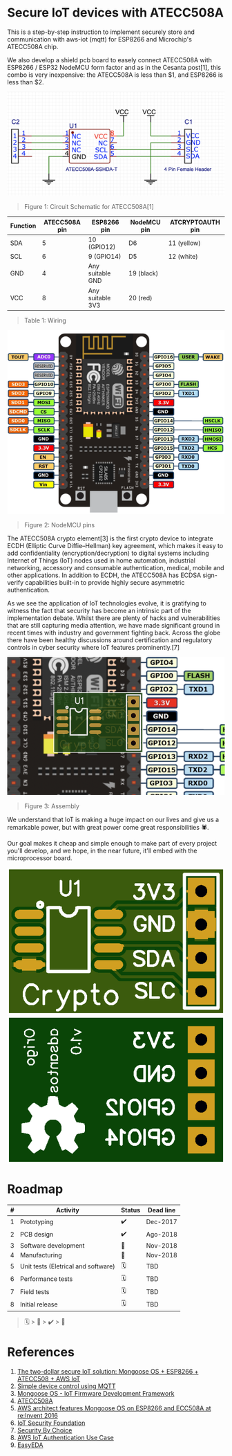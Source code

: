 # Secure IoT devices with ATECC508A

This is a step-by-step instruction to implement securely store and communication with aws-iot (mqtt) for ESP8266 and Microchip's ATECC508A chip. 

We also develop a shield pcb board to easely connect ATECC508A with ESP8266 / ESP32 NodeMCU form factor and as in the Cesanta post[1], this combo is very inexpensive: the ATECC508A is less than $1, and ESP8266 is less than $2.

![schematic](images/schematic.png)
> Figure 1: Circuit Schematic for ATECC508A[1]

Function | ATECC508A pin | ESP8266 pin      | NodeMCU pin | ATCRYPTOAUTH pin
-------- | ------------- | ---------------- | ----------- | ----------------
SDA      | 5             | 10 (GPIO12)      | D6          | 11 (yellow)     
SCL      | 6             | 9 (GPIO14)       | D5          | 12 (white)      
GND      | 4             | Any suitable GND | 19 (black) 
VCC      | 8             | Any suitable 3V3 | 20 (red)   
> Table 1: Wiring

![NodeMCU](images/nodemcu_pins.png)
> Figure 2: NodeMCU pins

The ATECC508A crypto element[3] is the first crypto device to integrate ECDH (Elliptic Curve Diffie–Hellman) key agreement, which makes it easy to add confidentiality (encryption/decryption) to digital systems including Internet of Things (IoT) nodes used in home automation, industrial networking, accessory and consumable authentication, medical, mobile and other applications. In addition to ECDH, the ATECC508A has ECDSA sign-verify capabilities built-in to provide highly secure asymmetric authentication. 

As we see the application of IoT technologies evolve, it is gratifying to witness the fact that security has become an intrinsic part of the implementation debate. Whilst there are plenty of hacks and vulnerabilities that are still capturing media attention, we have made significant ground in recent times with industry and government fighting back. Across the globe there have been healthy discussions around certification and regulatory controls in cyber security where IoT features prominently.[7]

![NodeMCU](images/assembly.png)
> Figure 3: Assembly

We understand that IoT is making a huge impact on our lives and give us a remarkable power, but with great power come great responsibilities 🕷.

Our goal makes it cheap and simple enough to make part of every project you'll develop, and we hope, in the near future, it'll embed with the microprocessor board.

![NodeMCU](images/pcb-front.png) ![NodeMCU](images/pcb-back.png)

# Roadmap

\#  | Activity                            | Status | Dead line
--- | ---                                 | ---    | ---
1   | Prototyping                         | ✔️     | Dec-2017
2   | PCB design                          | ✔️     | Ago-2018
3   | Software development                | 🔧     | Nov-2018
4   | Manufacturing                       | 🔧     | Nov-2018
5   | Unit tests (Eletrical and software) | 🗓     | TBD
6   | Performance tests                   | 🗓     | TBD
7   | Field tests                         | 🗓     | TBD
8   | Initial release                     | 🗓     | TBD

> 🗓 > 🔧 > ✔️ > 🎉

# References

1. [The two-dollar secure IoT solution: Mongoose OS + ESP8266 + ATECC508 + AWS IoT](https://mongoose-os.com/blog/mongoose-esp8266-atecc508-aws/)
2. [Simple device control using MQTT](https://github.com/cesanta/mongoose-os/tree/master/fw/examples/c_mqtt)
3. [Mongoose OS - IoT Firmware Development Framework](https://mongoose-os.com/)
4. [ATECC508A](https://www.microchip.com/wwwproducts/en/ATECC508A)
5. [AWS architect features Mongoose OS on ESP8266 and ECC508A at re:Invent 2016](https://www.youtube.com/watch?v=fwr6oSEZpwQ)
6. [IoT Security Foundation](https://www.iotsecurityfoundation.org/)
7. [Security By Choice](https://www.iotsecurityfoundation.org/security-by-choice/)
8. [AWS IoT Authentication Use Case](https://vimeo.com/242995950)
9. [EasyEDA](https://easyeda.com/)